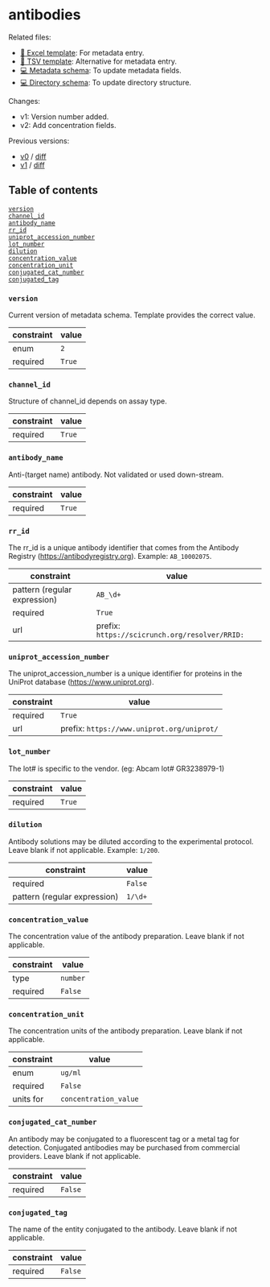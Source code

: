 # antibodies

Related files:

- [📝 Excel template](https://raw.githubusercontent.com/hubmapconsortium/ingest-validation-tools/master/docs/antibodies/antibodies.xlsx): For metadata entry.
- [📝 TSV template](https://raw.githubusercontent.com/hubmapconsortium/ingest-validation-tools/master/docs/antibodies/antibodies.tsv): Alternative for metadata entry.
- [💻 Metadata schema](https://github.com/hubmapconsortium/ingest-validation-tools/edit/master/src/ingest_validation_tools/table-schemas/antibodies.yaml): To update metadata fields.
- [💻 Directory schema](https://github.com/hubmapconsortium/ingest-validation-tools/edit/master/src/ingest_validation_tools/directory-schemas/antibodies.yaml): To update directory structure.

Changes:
- v1: Version number added.
- v2: Add concentration fields.

Previous versions:

- [v0](https://github.com/hubmapconsortium/ingest-validation-tools/tree/antibodies-v0/docs/antibodies) / [diff](https://github.com/hubmapconsortium/ingest-validation-tools/compare/antibodies-v0...master)
- [v1](https://github.com/hubmapconsortium/ingest-validation-tools/tree/antibodies-v1/docs/antibodies) / [diff](https://github.com/hubmapconsortium/ingest-validation-tools/compare/antibodies-v1...master)

## Table of contents
[`version`](#version)<br>
[`channel_id`](#channel_id)<br>
[`antibody_name`](#antibody_name)<br>
[`rr_id`](#rr_id)<br>
[`uniprot_accession_number`](#uniprot_accession_number)<br>
[`lot_number`](#lot_number)<br>
[`dilution`](#dilution)<br>
[`concentration_value`](#concentration_value)<br>
[`concentration_unit`](#concentration_unit)<br>
[`conjugated_cat_number`](#conjugated_cat_number)<br>
[`conjugated_tag`](#conjugated_tag)<br></details>

### `version`
Current version of metadata schema. Template provides the correct value.

| constraint | value |
| --- | --- |
| enum | `2` |
| required | `True` |

### `channel_id`
Structure of channel_id depends on assay type.

| constraint | value |
| --- | --- |
| required | `True` |

### `antibody_name`
Anti-(target name) antibody. Not validated or used down-stream.

| constraint | value |
| --- | --- |
| required | `True` |

### `rr_id`
The rr_id is a unique antibody identifier that comes from the Antibody Registry (https://antibodyregistry.org). Example: `AB_10002075`.

| constraint | value |
| --- | --- |
| pattern (regular expression) | `AB_\d+` |
| required | `True` |
| url | prefix: `https://scicrunch.org/resolver/RRID:` |

### `uniprot_accession_number`
The uniprot_accession_number is a unique identifier for proteins in the UniProt database (https://www.uniprot.org).

| constraint | value |
| --- | --- |
| required | `True` |
| url | prefix: `https://www.uniprot.org/uniprot/` |

### `lot_number`
The lot# is specific to the vendor. (eg: Abcam lot# GR3238979-1)

| constraint | value |
| --- | --- |
| required | `True` |

### `dilution`
Antibody solutions may be diluted according to the experimental protocol. Leave blank if not applicable. Example: `1/200`.

| constraint | value |
| --- | --- |
| required | `False` |
| pattern (regular expression) | `1/\d+` |

### `concentration_value`
The concentration value of the antibody preparation. Leave blank if not applicable.

| constraint | value |
| --- | --- |
| type | `number` |
| required | `False` |

### `concentration_unit`
The concentration units of the antibody preparation. Leave blank if not applicable.

| constraint | value |
| --- | --- |
| enum | `ug/ml` |
| required | `False` |
| units for | `concentration_value` |

### `conjugated_cat_number`
An antibody may be conjugated to a fluorescent tag or a metal tag for detection. Conjugated antibodies may be purchased from commercial providers. Leave blank if not applicable.

| constraint | value |
| --- | --- |
| required | `False` |

### `conjugated_tag`
The name of the entity conjugated to the antibody. Leave blank if not applicable.

| constraint | value |
| --- | --- |
| required | `False` |
